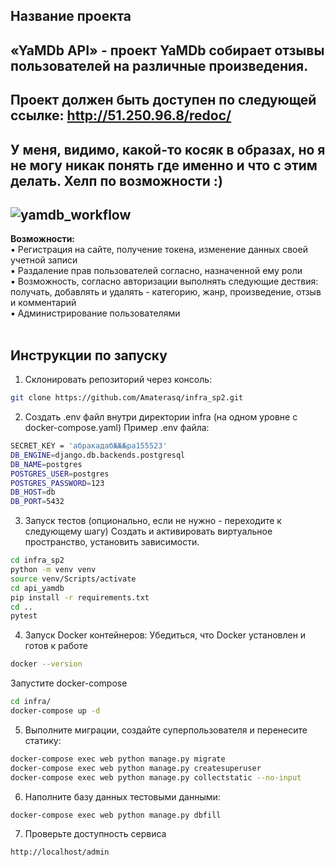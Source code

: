 ## Название проекта
**«YaMDb API»** - проект YaMDb собирает отзывы пользователей на различные произведения.
---
Проект должен быть доступен по следующей ссылке: <http://51.250.96.8/redoc/>
---
У меня, видимо, какой-то косяк в образах, но я не могу никак понять где именно и что с этим делать. Хелп по возможности :)
---
![yamdb_workflow](https://github.com/mirmir32/yamdb_final/workflows/yamdb_workflow/badge.svg)
---

**Возможности:**<br>
:black_small_square: Регистрация на сайте, получение токена, изменение данных своей учетной записи<br>
:black_small_square: Раздаление прав пользователей согласно, назначенной ему роли<br>
:black_small_square: Возможность, согласно авторизации выполнять следующие дествия: получать, добавлять и удалять - категорию, жанр, произведение, отзыв и комментарий<br>
:black_small_square: Администрирование пользователями<br><br>

## Инструкции по запуску
1. Склонировать репозиторий через консоль:
```sh
git clone https://github.com/Amaterasq/infra_sp2.git
```
2. Создать .env файл внутри директории infra (на одном уровне с docker-compose.yaml)
Пример .env файла:
```sh
SECRET_KEY = 'абракадаб№№№ра155523'
DB_ENGINE=django.db.backends.postgresql
DB_NAME=postgres
POSTGRES_USER=postgres
POSTGRES_PASSWORD=123
DB_HOST=db
DB_PORT=5432
```
3. Запуск тестов (опционально, если не нужно - переходите к следующему шагу)
Создать и активировать виртуальное пространство, установить зависимости.<br>

```sh
cd infra_sp2
python -m venv venv
source venv/Scripts/activate
cd api_yamdb
pip install -r requirements.txt
cd ..
pytest
```

4. Запуск Docker контейнеров:
Убедиться, что Docker установлен и готов к работе
```sh
docker --version
```
Запустите docker-compose
```sh
cd infra/
docker-compose up -d
```
5. Выполните миграции, создайте суперпользователя и перенесите статику:
```sh
docker-compose exec web python manage.py migrate
docker-compose exec web python manage.py createsuperuser
docker-compose exec web python manage.py collectstatic --no-input
```
6. Наполните базу данных тестовыми данными:
```sh
docker-compose exec web python manage.py dbfill
```
7. Проверьте доступность сервиса
```sh
http://localhost/admin
```
